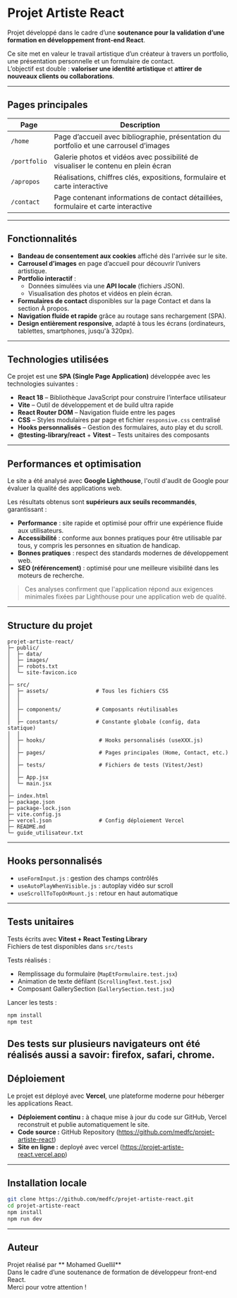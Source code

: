 # Projet Artiste React

Projet développé dans le cadre d’une **soutenance pour la validation d’une formation en développement front-end React**.

Ce site met en valeur le travail artistique d’un créateur à travers un portfolio, une présentation personnelle et un formulaire de contact.  
L’objectif est double : **valoriser une identité artistique** et **attirer de nouveaux clients ou collaborations**.


---


## Pages principales

| Page         | Description                                                                                              |
|--------------|----------------------------------------------------------------------------------------------------------|
| `/home`      | Page d’accueil avec bibliographie, présentation du portfolio et une carrousel d’images                   |
| `/portfolio` | Galerie photos et vidéos avec possibilité de visualiser le contenu en plein écran                        |
| `/apropos`   | Réalisations, chiffres clés, expositions, formulaire et carte interactive                                |
| `/contact`   | Page contenant informations de contact détaillées, formulaire et carte interactive                       |



---


## Fonctionnalités

- **Bandeau de consentement aux cookies** affiché dès l'arrivée sur le site.
- **Carrousel d’images** en page d’accueil pour découvrir l’univers artistique.
- **Portfolio interactif** :
  - Données simulées via une **API locale** (fichiers JSON).
  - Visualisation des photos et vidéos en plein écran.
- **Formulaires de contact** disponibles sur la page Contact et dans la section À propos.
- **Navigation fluide et rapide** grâce au routage sans rechargement (SPA).
- **Design entièrement responsive**, adapté à tous les écrans (ordinateurs, tablettes, smartphones, jusqu'à 320px).


---


## Technologies utilisées

Ce projet est une **SPA (Single Page Application)** développée avec les technologies suivantes :

- **React 18** – Bibliothèque JavaScript pour construire l’interface utilisateur
- **Vite** – Outil de développement et de build ultra rapide
- **React Router DOM** – Navigation fluide entre les pages
- **CSS** – Styles modulaires par page et fichier `responsive.css` centralisé
- **Hooks personnalisés** – Gestion des formulaires, auto play et du scroll.
- **@testing-library/react** + **Vitest** – Tests unitaires des composants


---

## Performances et optimisation

Le site a été analysé avec **Google Lighthouse**, l'outil d'audit de Google pour évaluer la qualité des applications web.

Les résultats obtenus sont **supérieurs aux seuils recommandés**, garantissant :

- **Performance** : site rapide et optimisé pour offrir une expérience fluide aux utilisateurs.
- **Accessibilité** : conforme aux bonnes pratiques pour être utilisable par tous, y compris les personnes en situation de handicap.
- **Bonnes pratiques** : respect des standards modernes de développement web.
- **SEO (référencement)** : optimisé pour une meilleure visibilité dans les moteurs de recherche.

> Ces analyses confirment que l'application répond aux exigences minimales fixées par Lighthouse pour une application web de qualité.


---


## Structure du projet

```
projet-artiste-react/
├─ public/
│  ├─ data/
│  ├─ images/
│  ├─ robots.txt
│  └─ site-favicon.ico
│
├─ src/
│  ├─ assets/               # Tous les fichiers CSS
│  │         
│  │
│  ├─ components/           # Composants réutilisables
│  │
│  ├─ constants/            # Constante globale (config, data statique)
│  │
│  ├─ hooks/                 # Hooks personnalisés (useXXX.js)
│  │
│  ├─ pages/                 # Pages principales (Home, Contact, etc.)
│  │
│  ├─ tests/                 # Fichiers de tests (Vitest/Jest)
│  │
│  ├─ App.jsx
│  └─ main.jsx
│
├─ index.html
├─ package.json
├─ package-lock.json
├─ vite.config.js
├─ vercel.json               # Config déploiement Vercel
├─ README.md
└─ guide_utilisateur.txt
```


---


## Hooks personnalisés

- `useFormInput.js` : gestion des champs contrôlés
- `useAutoPlayWhenVisible.js` : autoplay vidéo sur scroll
- `useScrollToTopOnMount.js` : retour en haut automatique


---


## Tests unitaires

Tests écrits avec **Vitest + React Testing Library**  
Fichiers de test disponibles dans `src/tests`

Tests réalisés :
- Remplissage du formulaire (`MapEtFormulaire.test.jsx`)
- Animation de texte défilant (`ScrollingText.test.jsx`)
- Composant GallerySection (`GallerySection.test.jsx`)

Lancer les tests :
```bash
npm install
npm test
```

Des tests sur plusieurs navigateurs ont été réalisés aussi a savoir: firefox, safari, chrome.
---


## Déploiement

Le projet est déployé avec **Vercel**, une plateforme moderne pour héberger les applications React.

- **Déploiement continu :** à chaque mise à jour du code sur GitHub, Vercel reconstruit et publie automatiquement le site.
- **Code source :**  GitHub Repository (https://github.com/medfc/projet-artiste-react)
- **Site en ligne :**  deployé avec vercel (https://projet-artiste-react.vercel.app)


---


## Installation locale

```bash
git clone https://github.com/medfc/projet-artiste-react.git
cd projet-artiste-react
npm install
npm run dev
```

---


## Auteur

Projet réalisé par ** Mohamed Guellil**  
Dans le cadre d’une soutenance de formation de développeur front-end React.  
Merci pour votre attention !
